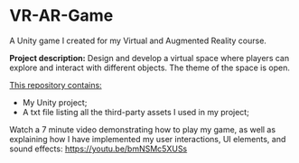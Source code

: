 # VR-AR-Game
A Unity game I created for my Virtual and Augmented Reality course.

**Project description:** Design and develop a virtual space where players can explore and interact with different objects. The theme of the space is open.

<ins>This repository contains: </ins>
- My Unity project;
- A txt file listing all the third-party assets I used in my project;

Watch a 7 minute video demonstrating how to play my game, as well as explaining how I have implemented my user interactions, UI elements, and sound effects: https://youtu.be/bmNSMc5XUSs
